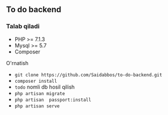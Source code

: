 ## To do backend

### Talab qiladi
- PHP >= 7.1.3
- Mysql >= 5.7
- Composer

O'rnatish
- `git clone https://github.com/Saidabbos/to-do-backend.git`
- `composer install`
- `todo` nomli db hosil qilish
- `php artisan migrate`
- `php artisan  passport:install`
- `php artisan serve `
